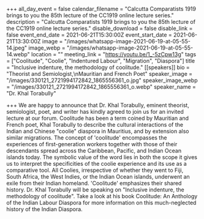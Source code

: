+++
all_day_event = false
calendar_filename = "Calcutta Comparatists 1919 brings to you the 85th lecture of the CC1919 online lecture series."
description = "Calcutta Comparatists 1919 brings to you the 85th lecture of the CC1919 online lecture series."
disable_download = false
disable_link = false
event_end_date = 2021-06-21T15:30:00Z
event_start_date = 2021-06-21T13:30:00Z
image = "/images/whatsapp-image-2021-06-19-at-05-55-14.jpeg"
image_webp = "/images/whatsapp-image-2021-06-19-at-05-55-14.webp"
location = ""
meeting_link = "https://youtu.be/1_-5zCpw13g"
tags = ["Coolitude", "Coolie", "Indentured Labour", "Migration", "Diaspora"]
title = "Inclusive indenture, the methodology of coolitude."
[[speakers]]
bio = "Theorist and Semiologist,\nMauritian and French Poet"
speaker_image = "/images/330121_2721994172842_1865556361_o.jpg"
speaker_image_webp = "/images/330121_2721994172842_1865556361_o.webp"
speaker_name = "Dr. Khal Torabully"

+++
We are happy to announce that Dr. Khal Torabully, eminent theorist, semiologist, poet, and writer has kindly agreed to join us for an invited lecture at our forum. Coolitude has been a term coined by Mauritian and French poet, Khal Torabully to describe the cultural interactions of the Indian and Chinese "coolie" diaspora in Mauritius, and by extension also similar migrations. The concept of 'coolitude' encompasses the experiences of first-generation workers together with those of their descendants spread across the Caribbean, Pacific, and Indian Ocean islands today. The symbolic value of the word lies in both the scope it gives us to interpret the specificities of the coolie experience and its use as a comparative tool. All Coolies, irrespective of whether they went to Fiji, South Africa, the West Indies, or the Indian Ocean islands, underwent an exile from their Indian homeland. 'Coolitude' emphasizes their shared history. Dr. Khal Torabully will be speaking on "Inclusive indenture, the methodology of coolitude". Take a look at his book Coolitude: An Anthology of the Indian Labour Diaspora for more information on this much-neglected history of the Indian Diaspora.
